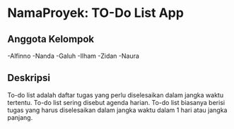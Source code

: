# NamaProyek: TO-Do List App

## Anggota Kelompok
-Alfinno 
-Nanda
-Galuh
-Ilham
-Zidan
-Naura

## Deskripsi
To-do list adalah daftar tugas yang perlu diselesaikan dalam jangka waktu tertentu. To-do list sering disebut agenda harian. To-do list biasanya berisi tugas yang harus diselesaikan dalam jangka waktu dalam 1 hari atau jangka panjang. 
